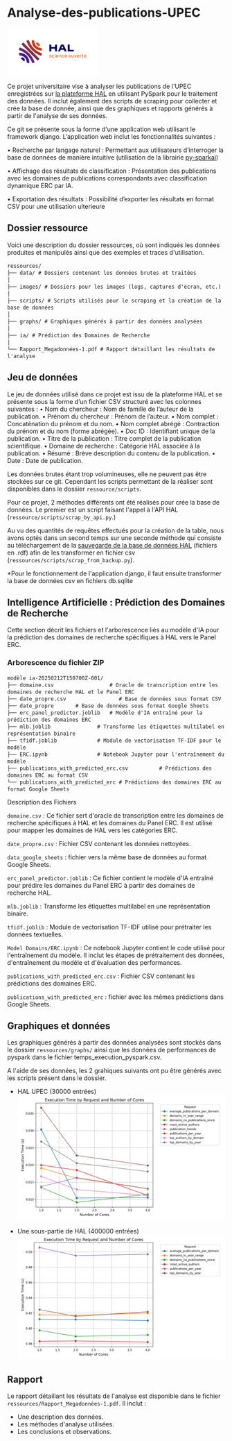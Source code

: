 # Analyse-des-publications-UPEC

![Logo Hal](ressources/images/hal_logo.png)

Ce projet universitaire vise à analyser les publications de l'UPEC enregistrées sur [la plateforme HAL](https://hal.science/)
en utilisant PySpark pour le traitement des données. Il inclut également des scripts de scraping pour collecter et crée la base de donnée, ainsi que des graphiques et rapports générés à partir de l'analyse de ses données.

Ce git se présente sous la forme d'une application web utilisant le framework django. L’application web inclut les fonctionnalités suivantes :

• Recherche par langage naturel : Permettant aux utilisateurs d’interroger la base de données de manière intuitive (utilisation de la librairie [py-sparkai](https://spark.apache.org/docs/latest/api/python/index.html))

• Affichage des résultats de classification : Présentation
des publications avec les domaines de publications correspondants avec classification dynamique ERC par IA.

• Exportation des résultats : Possibilité d’exporter les
résultats en format CSV pour une utilisation ulterieure
## Dossier ressource

Voici une description du dossier ressources, où sont indiqués les données produites et manipulés ainsi que des exemples et traces d'utilisation.

```
ressources/
├── data/ # Dossiers contenant les données brutes et traitées
│
├── images/ # Dossiers pour les images (logs, captures d'écran, etc.)
│
├── scripts/ # Scripts utilisés pour le scraping et la création de la base de données
│
├── graphs/ # Graphiques générés à partir des données analysées
│
├── ia/ # Prédiction des Domaines de Recherche
│
└── Rapport_Megadonnées-1.pdf # Rapport détaillant les résultats de l'analyse
```

## Jeu de données

Le jeu de données utilisé dans ce projet est issu de la
plateforme HAL et se présente sous la forme d’un fichier CSV
structuré avec les colonnes suivantes :
• Nom du chercheur : Nom de famille de l’auteur de la
publication.
• Prénom du chercheur : Prénom de l’auteur.
• Nom complet : Concaténation du prénom et du nom.
• Nom complet abrégé : Contraction du prénom et du nom
(forme abrégée).
• Doc ID : Identifiant unique de la publication.
• Titre de la publication : Titre complet de la publication
scientifique.
• Domaine de recherche : Catégorie HAL associée à la
publication.
• Résumé : Brève description du contenu de la publication.
• Date : Date de publication.

Les données brutes étant trop volumineuses, elle ne peuvent pas être stockées sur ce git. Cependant les scripts permettant de la réaliser sont disponibles dans le dossier `ressource/scripts`.

Pour ce projet, 2 méthodes différents ont été réalisés pour crée la base de données. Le premier est un script faisant l'appel à l'API HAL (`ressource/scripts/scrap_by_api.py`.)

Au vu des quantités de requêtes effectués pour la création de la table, nous avons optés dans un second temps sur une seconde méthode qui consiste au téléchargement de la [sauvegarde de la base de données HAL](https://data.hal.science/backup) (fichiers en .rdf) afin de les transformer en fichier csv (`ressources/scripts/scrap_from_backup.py`).

*Pour le fonctionnement de l'application django, il faut ensuite transformer la base de données csv en fichiers db.sqlite

## Intelligence Artificielle : Prédiction des Domaines de Recherche

Cette section décrit les fichiers et l'arborescence liés au modèle d'IA pour la prédiction des domaines de recherche spécifiques à HAL vers le Panel ERC.

### Arborescence du fichier ZIP

```
modèle ia-20250212T150700Z-001/
├── domaine.csv                  # Oracle de transcription entre les domaines de recherche HAL et le Panel ERC
├── date_propre.csv                 # Base de données sous format CSV
├── date_propre       # Base de données sous format Google Sheets
├── erc_panel_predictor.joblib   # Modèle d'IA entraîné pour la prédiction des domaines ERC
├── mlb.joblib               # Transforme les étiquettes multilabel en représentation binaire
├── tfidf.joblib             # Module de vectorisation TF-IDF pour le modèle
├── ERC.ipynb                # Notebook Jupyter pour l'entraînement du modèle
├── publications_with_predicted_erc.csv          # Prédictions des domaines ERC au format CSV
└── publications_with_predicted_erc # Prédictions des domaines ERC au format Google Sheets
``` 

Description des Fichiers

`domaine.csv` :
    Ce fichier sert d'oracle de transcription entre les domaines de recherche spécifiques à HAL et les domaines du Panel ERC. Il est utilisé pour mapper les domaines de HAL vers les catégories ERC.


`date_propre.csv` : Fichier CSV contenant les données nettoyées.

`data_google_sheets` : fichier vers la même base de données au format Google Sheets.

`erc_panel_predictor.joblib` :
    Ce fichier contient le modèle d'IA entraîné pour prédire les domaines du Panel ERC à partir des domaines de recherche HAL.

`mlb.joblib` : Transforme les étiquettes multilabel en une représentation binaire.

`tfidf.joblib` : Module de vectorisation TF-IDF utilisé pour prétraiter les données textuelles.

`Model Domains/ERC.ipynb` :
    Ce notebook Jupyter contient le code utilisé pour l'entraînement du modèle. Il inclut les étapes de prétraitement des données, d'entraînement du modèle et d'évaluation des performances.

`publications_with_predicted_erc.csv` : Fichier CSV contenant les prédictions des domaines ERC.

`publications_with_predicted_erc` : fichier avec les mêmes prédictions dans Google Sheets.

## Graphiques et données

Les graphiques générés à partir des données analysées sont stockés dans le dossier `ressources/graphs/` ainsi que les données de performances de pyspark dans le fichier temps_execution_pyspark.csv.

A l'aide de ses données, les 2 grahiques suivants ont pu être générés avec les scripts présent dans le dossier.

* HAL UPEC (30000 entrées)
![Temps d'Exécution vs Nombre de Cœurs](ressources/graphs/execution_time_plot.png)

* Une sous-partie de HAL (400000 entrées)
![Temps d'Exécution vs Nombre de Cœurs](ressources/graphs/execution_time_plot2.png)


## Rapport

Le rapport détaillant les résultats de l'analyse est disponible dans le fichier `ressources/Rapport_Megadonnées-1.pdf`. Il inclut :
- Une description des données.
- Les méthodes d'analyse utilisées.
- Les conclusions et observations.